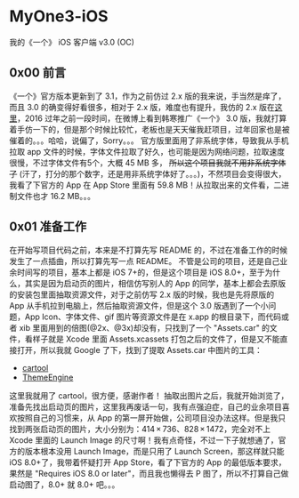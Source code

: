 # MyOne3-iOS
我的《一个》 iOS 客户端 v3.0 (OC)

## 0x00 前言
《一个》官方版本更新到了 3.1，作为之前仿过 2.x 版的我来说，手当然是痒了，而且 3.0 的确变得好看很多，相对于 2.x 版，难度也有提升，我仿的 2.x 版在[这里](https://github.com/meilbn/MyOne-iOS)，2016 过年之前一段时间，在微博上看到韩寒推广《一个》 3.0 版，我就打算着手仿一下的，但是那个时候比较忙，老板也是天天催我赶项目，过年回家也是被催着的。。。哈哈，说偏了，Sorry。。。
官方版里面用了非系统字体，导致我从手机拉取 app 文件的时候，字体文件拉取了好久，也可能是因为网络问题，拉取速度很慢，不过字体文件有5个，大概 45 MB 多， ~~所以这个项目我就不用非系统字体了~~ (汗了，打分的那个数字，还是用非系统字体好了。。。)，不然项目会变得很大，我看了下官方的 App 在 App Store 里面有 59.8 MB！从拉取出来的文件看，二进制文件也才 16.2 MB。。。

## 0x01 准备工作
在开始写项目代码之前，本来是不打算先写 README 的，不过在准备工作的时候发生了一点插曲，所以打算先写一点 README。
不管是公司的项目，还是自己业余时间写的项目，基本上都是 iOS 7+的，但是这个项目是 iOS 8.0+，至于为什么，其实是因为启动页的图片，相信仿写别人的 App 的同学，基本上都会去原版的安装包里面抽取资源文件，对于之前仿写 2.x 版的时候，我也是先将原版的 App 从手机拉到电脑上，然后抽取资源文件，但是这个 3.0 版遇到了一个小问题，App Icon、字体文件、gif 图片等资源文件是在 x.app 的根目录下，而代码或者 xib 里面用到的倍图(@2x、@3x)却没有，只找到了一个 "Assets.car" 的文件，看样子就是 Xcode 里面 Assets.xcassets 打包之后的文件了，但是又不能直接打开，所以我就 Google 了下，找到了提取 Assets.car 中图片的工具：

- [cartool](https://github.com/steventroughtonsmith/cartool)
- [ThemeEngine](https://github.com/alexzielenski/ThemeEngine)

这里我就用了 cartool，很方便，感谢作者！
抽取出图片之后，我就开始浏览了，准备先找出启动页的图片，这里我再废话一句，我有点强迫症，自己的业余项目喜欢按照自己的习惯来，从 App 的第一屏开始做，公司项目没办法这样。但是我只找到两张启动页的图片，大小分别为：414 × 736、828 × 1472，完全对不上 Xcode 里面的 Launch Image 的尺寸啊！我有点奇怪，不过一下子就想通了，官方的版本根本没用 Launch Image，而是只用了 Launch Screen，那这样就只能 iOS 8.0+了，我带着怀疑打开 App Store，看了下官方的 App 的最低版本要求，果然是 "Requires iOS 8.0 or later"，而且我也懒得去 P 图了，所以不打算自己做启动图了，8.0+ 就 8.0+ 吧。。。